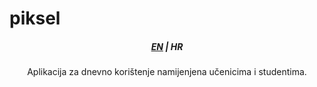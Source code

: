 <h1>piksel</h1>
<h5 align="center">
    <a href="../main/README_HR.md">EN</a> | HR
</h5>

<p align ="center">
    Aplikacija za dnevno korištenje namijenjena učenicima i studentima.
</p>
